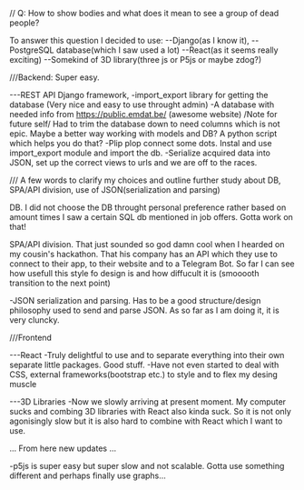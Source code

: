 // Q: How to show bodies and what does it mean to see a group of dead people?

To answer this question I decided to use: --Django(as I know it), --PostgreSQL database(which I saw used a lot) --React(as it seems really exciting) --Somekind of 3D library(three js or P5js or maybe zdog?)

///Backend: Super easy.

---REST API Django framework, -import_export library for getting the database (Very nice and easy to use throught admin) -A database with needed info from https://public.emdat.be/ (awesome website) /Note for future self/ Had to trim the database down to need columns which is not epic. Maybe a better way working with models and DB? A python script which helps you do that? -Plip plop connect some dots. Instal and use import_export module and import the db. -Serialize acquired data into JSON, set up the correct views to urls and we are off to the races.

/// A few words to clarify my choices and outline further study about DB, SPA/API division, use of JSON(serialization and parsing)

DB. I did not choose the DB throught personal preference rather based on amount times I saw a certain SQL db mentioned in job offers. Gotta work on that!

SPA/API division. That just sounded so god damn cool when I hearded on my cousin's hackathon. That his company has an API which they use to connect to their app, to their website and to a Telegram Bot. So far I can see how usefull this style fo design is and how diffucult it is (smooooth transition to the next point)

-JSON serialization and parsing. Has to be a good structure/design philosophy used to send and parse JSON. As so far as I am doing it, it is very cluncky.

///Frontend

---React -Truly delightful to use and to separate everything into their own separate little packages. Good stuff. -Have not even started to deal with CSS, external frameworks(bootstrap etc.) to style and to flex my desing muscle

---3D Libraries -Now we slowly arriving at present moment. My computer sucks and combing 3D libraries with React also kinda suck. So it is not only agonisingly slow but it is also hard to combine with React which I want to use.

... From here new updates ...

-p5js is super easy but super slow and not scalable. Gotta use something different and perhaps finally use graphs...